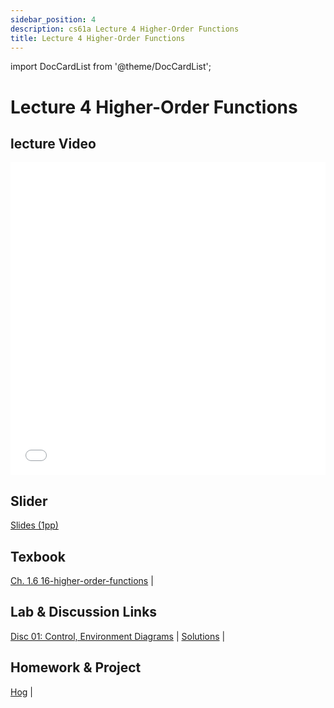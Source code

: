 ```yaml
---
sidebar_position: 4
description: cs61a Lecture 4 Higher-Order Functions
title: Lecture 4 Higher-Order Functions
---
```


import DocCardList from '@theme/DocCardList';


# Lecture 4 Higher-Order Functions
## lecture Video

<iframe src="//player.bilibili.com/player.html?aid=277746636&bvid=BV17c411f78k&cid=1311465503&p=1&high_quality=1&danmaku=0" scrolling="no" border="0" frameborder="no" framespacing="0" allowfullscreen="true" allowfullscreen="allowfullscreen" width="100%" height="500" scrolling="no" frameborder="0" sandbox="allow-top-navigation allow-same-origin allow-forms allow-scripts"> </iframe>

## Slider
[Slides (1pp)](/resource/cs61a/04-Higher-Order_Functions_1pp.pdf)
## Texbook
[Ch. 1.6 16-higher-order-functions](https://www.composingprograms.com/pages/16-higher-order-functions.html) | 

## Lab & Discussion Links
[Disc 01: Control, Environment Diagrams](./dis/disc01.md) | [Solutions](./dis/sol-disc01.md) | 

## Homework & Project
[Hog](./project/hog.md) | 


<DocCardList />

